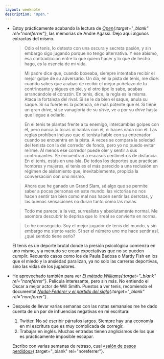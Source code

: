 ```yaml
---
layout: weeknote
description: "Open."
---
```


- Estoy prácticamente acabando la lectura de *[Open][1]{:target="_blank"
  rel="noreferrer"}*, las memorias de Andre Agassi. Dejo aquí algunos extractos
  del mismo.

  > Odio el tenis, lo detesto con una oscura y secreta pasión, y sin embargo sigo
  jugando porque no tengo alternativa. Y ese abismo, esa contradicción entre lo
  que quiero hacer y lo que de hecho hago, es la esencia de mi vida.

  > Mi padre dice que, cuando boxeaba, siempre intentaba recibir el mejor golpe
  de su adversario. Un día, en la pista de tenis, me dice: cuando sabes que
  acabas de recibir el mejor puñetazo de tu contrincante y sigues en pie, y el
  otro tipo lo sabe, acabas arrancándole el corazón. En tenis, dice, la regla es
  la misma. Ataca la fortaleza del rival. Si se le da bien el saque, anula su
  saque. Si su fuerte es la potencia, sé más potente que él. Si tiene un gran
  *drive*, si se vanagloria de su *drive*, ve a por su *drive* hasta que llegue
  a odiarlo.

  > En el tenis te plantas frente a tu enemigo, intercambias golpes con él, pero
  nunca lo tocas ni hablas con él, ni haces nada con él. Las reglas prohíben
  incluso que el tenista hable con su entrenador cuando se encuentra en la
  pista. A veces se compara la soledad del tenista con la del corredor de fondo,
  pero yo no puedo evitar reírme. Al menos ese corredor puede oler y sentir a
  sus contrincantes. Se encuentran a escasos centímetros de distancia. En el
  tenis, estás en una isla. De todos los deportes que practican hombres y
  mujeres, el tenis es el más parecido a una reclusión en régimen de aislamiento
  que, inevitablemente, propicia la conversación con uno mismo.

  > Ahora que he ganado un Grand Slam, sé algo que se permite saber a pocas
  personas en este mundo: las victorias no nos hacen sentir tan bien como mal
  nos hacen sentir las derrotas, y las buenas sensaciones no duran tanto como
  las malas.

  > Todo me parece, a la vez, surrealista y absolutamente normal. Me asombra
  descubrir lo deprisa que lo irreal se convierte en norma.

  > Lo he conseguido. Soy el mejor jugador de tenis del mundo, y sin embargo me
  siento vacío. Si ser el número uno me hace sentir así, ¿qué sentido tiene
  serlo?

  El tenis es un deporte brutal donde la presión psicológica comienza en uno
  mismo, y a menudo se crean expectativas que no se pueden cumplir. Recuerdo
  casos como los de Paula Badosa o Mardy Fish en los que el miedo y la ansiedad
  paralizan, ya no solo las carreras deportivas, sino las vidas de los
  jugadores.


- He aprovechado también para ver *[El método Williams][2]{:target="_blank"
  rel="noreferrer"}*. Película interesante, pero sin más. No entiendo el Oscar a
  mejor actor de Will Smith. Puestos a ver tenis, recomiendo el documental
  *[Nadal-Federer y el partido del siglo][4]{:target="_blank" rel="noreferrer"}*.


- Después de llevar varias semanas con las notas semanales me he dado cuenta de un par de influencias negativas en mi escritura:
  1. Twitter. No sé escribir párrafos largos. Siempre hay una economía en mi escritura que es muy complicada de corregir.
  2. Trabajar en inglés. Muchas entradas tienen anglicismos de los que es prácticamente imposible escapar.

  Escribo con varias semanas de retraso, cual [«salón de pasos perdidos»][3]{:target="_blank" rel="noreferrer"}.


[1]: https://www.goodreads.com/book/show/31312311-open
[2]: https://www.filmaffinity.com/es/film580527.html
[3]: https://es.wikipedia.org/wiki/Sal%C3%B3n_de_pasos_perdidos
[4]: https://www.filmaffinity.com/es/film841789.html
